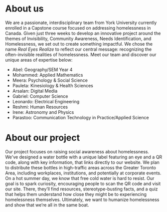 # About us

We are a passionate, interdisciplinary team from York University currently enrolled in a Capstone course focused on addressing homelessness in Canada. Given just three weeks to develop an innovative project around the themes of Invisibility, Community Awareness, Needs Identification, and Homelessness, we set out to create something impactful. We chose the name *Real Eyes Realize* to reflect our central message: recognizing the often-invisible realities of homelessness. Meet our team and discover our unique areas of expertise below:

- Abel: Geography/SEM Year 4
- Mohammed: Applied Mathematics
- Meera: Psychology & Social Science
- Pauleta: Kinesiology & Health Sciences 
- Arsalan: Digital Media
- Gabriel: Computer Science
- Leonardo: Electrical Engineering 
- Reshmi: Human Resources 
- Irene: Astronomy and Physics 
- Parastoo: Communication Technology in Practice/Applied Science 

# About our project

Our project focuses on raising social awareness about homelessness. We've designed a water bottle with a unique label featuring an eye and a QR code, along with key information, that links directly to our website. We plan to distribute these bottles in high-traffic areas across the Greater Toronto Area, including workplaces, institutions, and potentially at corporate events. On a hot summer day, we know that free cold water is hard to resist. Our goal is to spark curiosity, encouraging people to scan the QR code and visit our site. There, they’ll find resources, stereotype-busting facts, and a quiz that helps them understand how close they might be to experiencing homelessness themselves. Ultimately, we want to humanize homelessness and show that we’re all in the same boat.
